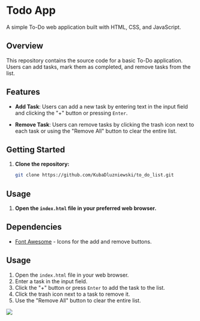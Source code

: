 # Todo App

A simple To-Do web application built with HTML, CSS, and JavaScript.

## Overview

This repository contains the source code for a basic To-Do application. Users can add tasks, mark them as completed, and remove tasks from the list.

## Features

- **Add Task**: Users can add a new task by entering text in the input field and clicking the "+" button or pressing `Enter`.

- **Remove Task**: Users can remove tasks by clicking the trash icon next to each task or using the "Remove All" button to clear the entire list.

## Getting Started

1. **Clone the repository:**

   ```bash
   git clone https://github.com/KubaDluzniewski/to_do_list.git

## Usage

1. **Open the `index.html` file in your preferred web browser.**

## Dependencies

- [Font Awesome](https://fontawesome.com/) - Icons for the add and remove buttons.

## Usage

1. Open the `index.html` file in your web browser.
2. Enter a task in the input field.
3. Click the "+" button or press `Enter` to add the task to the list.
4. Click the trash icon next to a task to remove it.
5. Use the "Remove All" button to clear the entire list.

<img src = https://i.imgur.com/GwT0YG5.png />
